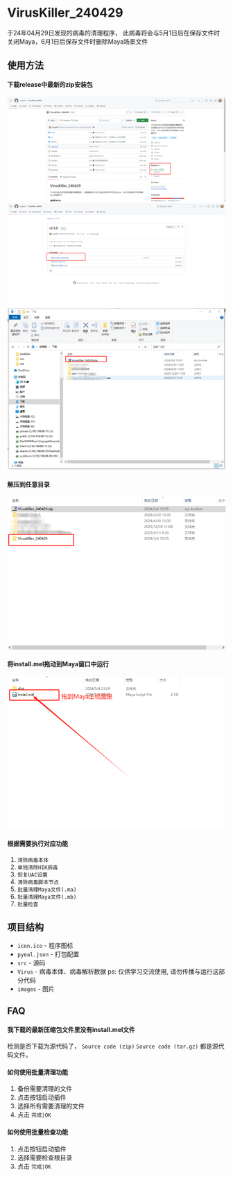 # VirusKiller_240429

于24年04月29日发现的病毒的清理程序，
此病毒将会与5月1日后在保存文件时关闭Maya，6月1日后保存文件时删除Maya场景文件

## 使用方法

#### 下载release中最新的zip安装包

![image](./images/step1.png)
![image](./images/step2.png)
![image](./images/step3.png)

#### 解压到任意目录

![image](./images/step4.png)

#### 将install.mel拖动到Maya窗口中运行

![image](./images/step5.png)

#### 根据需要执行对应功能
1. `清除病毒本体`
2. `单独清除HIK病毒`
3. `恢复UAC设置`
4. `清除病毒脚本节点`
5. `批量清理Maya文件(.ma)`
6. `批量清理Maya文件(.mb)`
7. `批量检查`

## 项目结构

- `icon.ico` - 程序图标
- `pyeal.json` - 打包配置
- `src` - 源码
- `Virus` - 病毒本体、病毒解析数据 ps: 仅供学习交流使用, 请勿传播与运行这部分代码
- `images` - 图片

## FAQ

#### 我下载的最新压缩包文件里没有install.mel文件

检测是否下载为源代码了， `Source code (zip)` `Source code (tar.gz)` 都是源代码文件。

#### 如何使用批量清理功能

1. 备份需要清理的文件
2. 点击按钮启动插件
3. 选择所有需要清理的文件
4. 点击 `完成|OK`

#### 如何使用批量检查功能

1. 点击按钮启动插件
2. 选择需要检查根目录
3. 点击 `完成|OK`
